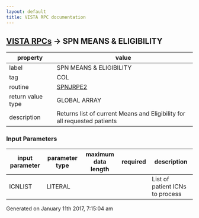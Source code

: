 ```yaml
---
layout: default
title: VISTA RPC documentation
---
```




## [VISTA RPCs](TableOfContent.md) &#8594; SPN MEANS & ELIGIBILITY 

 property | value 
--- | --- 
 label | SPN MEANS & ELIGIBILITY
 tag | COL
 routine | [SPNJRPE2](http://code.osehra.org/dox/Routine_SPNJRPE2_source.html)
 return value type | GLOBAL ARRAY
 description | Returns list of current Means and Eligibility for all requested patients

### Input Parameters

| input parameter | parameter type | maximum data length | required | description | 
| --- | --- | --- | --- | --- | 
| ICNLIST | LITERAL |  |  | List of patient ICNs to process | 




 Generated on January 11th 2017, 7:15:04 am